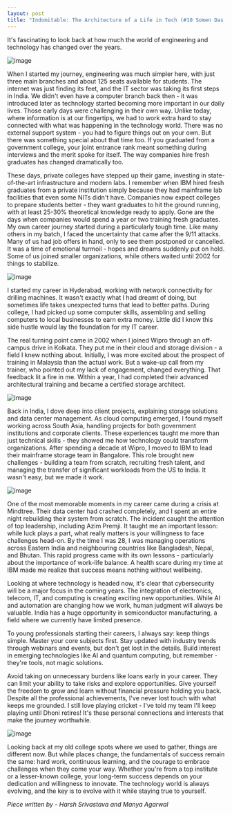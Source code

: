 ```yaml
---
layout: post
title: "Indomitable: The Architecture of a Life in Tech (#10 Somen Das, Batch of 1999)"
---
```


It's fascinating to look back at how much the world of engineering and technology has changed over the years. 

![image](https://github.com/user-attachments/assets/c22627e7-da2f-4533-9c76-0e8a45c34d96)


When I started my journey, engineering was much simpler here, with just three main branches and about 125 seats available for students. The internet was just finding its feet, and the IT sector was taking its first steps in India. We didn't even have a computer branch back then - it was introduced later as technology started becoming more important in our daily lives.
Those early days were challenging in their own way. Unlike today, where information is at our fingertips, we had to work extra hard to stay connected with what was happening in the technology world. There was no external support system - you had to figure things out on your own. But there was something special about that time too. If you graduated from a government college, your joint entrance rank meant something during interviews and the merit spoke for itself. The way companies hire fresh graduates has changed dramatically too.

These days, private colleges have stepped up their game, investing in state-of-the-art infrastructure and modern labs. I remember when IBM hired fresh graduates from a private institution simply because they had mainframe lab facilities that even some NITs didn't have. Companies now expect colleges to prepare students better - they want graduates to hit the ground running, with at least 25-30% theoretical knowledge ready to apply. Gone are the days when companies would spend a year or two training fresh graduates.
My own career journey started during a particularly tough time. Like many others in my batch, I faced the uncertainty that came after the 9/11 attacks. Many of us had job offers in hand, only to see them postponed or cancelled. It was a time of emotional turmoil - hopes and dreams suddenly put on hold. Some of us joined smaller organizations, while others waited until 2002 for things to stabilize.

![image](https://github.com/user-attachments/assets/ffb0b0e2-613c-4ffb-bbe0-3b5fccb71f98)


I started my career in Hyderabad, working with network connectivity for drilling machines. It wasn't exactly what I had dreamt of doing, but sometimes life takes unexpected turns that lead to better paths. During college, I had picked up some computer skills, assembling and selling computers to local businesses to earn extra money. Little did I know this side hustle would lay the foundation for my IT career.

The real turning point came in 2002 when I joined Wipro through an off-campus drive in Kolkata. They put me in their cloud and storage division - a field I knew nothing about. Initially, I was more excited about the prospect of training in Malaysia than the actual work. But a wake-up call from my trainer, who pointed out my lack of engagement, changed everything. That feedback lit a fire in me. Within a year, I had completed their advanced architectural training and became a certified storage architect.

![image](https://github.com/user-attachments/assets/1d82fc22-97f4-4ad1-83cc-43e3553e6cfb)

Back in India, I dove deep into client projects, explaining storage solutions and data center management. As cloud computing emerged, I found myself working across South Asia, handling projects for both government institutions and corporate clients. These experiences taught me more than just technical skills - they showed me how technology could transform organizations.
After spending a decade at Wipro, I moved to IBM to lead their mainframe storage team in Bangalore. This role brought new challenges - building a team from scratch, recruiting fresh talent, and managing the transfer of significant workloads from the US to India. It wasn't easy, but we made it work.

![image](https://github.com/user-attachments/assets/ffcbd8f7-35ce-49d6-ad8a-60ed5f78a57c)

One of the most memorable moments in my career came during a crisis at Mindtree. Their data center had crashed completely, and I spent an entire night rebuilding their system from scratch. The incident caught the attention of top leadership, including Azim Premji. It taught me an important lesson: while luck plays a part, what really matters is your willingness to face challenges head-on.
By the time I was 28, I was managing operations across Eastern India and neighbouring countries like Bangladesh, Nepal, and Bhutan. This rapid progress came with its own lessons - particularly about the importance of work-life balance. A health scare during my time at IBM made me realize that success means nothing without wellbeing.

Looking at where technology is headed now, it's clear that cybersecurity will be a major focus in the coming years. The integration of electronics, telecom, IT, and computing is creating exciting new opportunities. While AI and automation are changing how we work, human judgment will always be valuable. India has a huge opportunity in semiconductor manufacturing, a field where we currently have limited presence.

To young professionals starting their careers, I always say: keep things simple. Master your core subjects first. Stay updated with industry trends through webinars and events, but don't get lost in the details. Build interest in emerging technologies like AI and quantum computing, but remember - they're tools, not magic solutions.

Avoid taking on unnecessary burdens like loans early in your career. They can limit your ability to take risks and explore opportunities. Give yourself the freedom to grow and learn without financial pressure holding you back.
Despite all the professional achievements, I've never lost touch with what keeps me grounded. I still love playing cricket - I've told my team I'll keep playing until Dhoni retires! It's these personal connections and interests that make the journey worthwhile.

![image](https://github.com/user-attachments/assets/99307373-6e9a-4e2b-b329-2df88fd23ec4)

Looking back at my old college spots where we used to gather, things are different now. But while places change, the fundamentals of success remain the same: hard work, continuous learning, and the courage to embrace challenges when they come your way. Whether you're from a top institute or a lesser-known college, your long-term success depends on your dedication and willingness to innovate. The technology world is always evolving, and the key is to evolve with it while staying true to yourself.

_Piece written by - Harsh Srivastava and Manya Agarwal_

